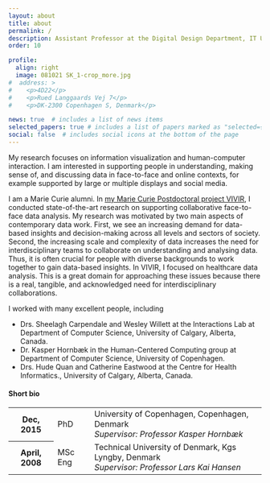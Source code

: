 ```yaml
---
layout: about
title: about
permalink: /
description: Assistant Professor at the Digital Design Department, IT University of Copenhagen.
order: 10

profile:
  align: right
  image: 081021 SK_1-crop_more.jpg
#  address: >
#    <p>4D22</p>
#    <p>Rued Langgaards Vej 7</p>
#    <p>DK-2300 Copenhagen S, Denmark</p>

news: true  # includes a list of news items
selected_papers: true # includes a list of papers marked as "selected={true}"
social: false  # includes social icons at the bottom of the page
---
```


My research focuses on information visualization and human-computer interaction. I am interested in supporting people in understanding, making sense of, and discussing data in face-to-face and online contexts, for example supported by large or multiple displays and social media.

I am a Marie Curie alumni. In [my Marie Curie Postdoctoral project VIVIR](vivir), I conducted state-of-the-art research on supporting collaborative face-to-face data analysis. My research was motivated by two main aspects of contemporary data work. First, we see an increasing demand for data-based insights and decision-making across all levels and sectors of society. Second, the increasing scale and complexity of data increases the need for interdisciplinary teams to collaborate on understanding and analysing data. Thus, it is often crucial for people with diverse backgrounds to work together to gain data-based insights. In VIVIR, I focused on healthcare data analysis. This is a great domain for approaching these issues because there is a real, tangible, and acknowledged need for interdisciplinary collaborations.

I worked with many excellent people, including
* Drs. Sheelagh Carpendale and Wesley Willett at the Interactions Lab at Department of Computer Science, University of Calgary, Alberta, Canada.
* Dr. Kasper Hornbæk in the Human-Centered Computing group at Department of Computer Science, University of Copenhagen.
* Drs. Hude Quan and Catherine Eastwood at the Centre for Health Informatics., University of Calgary, Alberta, Canada.

<div class="news">
  <h4>Short bio</h4>
    <div class="table-responsive">
      <table class="table table-sm table-borderless">
      <tr>
        <th scope="row">Dec, 2015</th>
        <td>PhD</td>
        <td>
          University of Copenhagen, Copenhagen, Denmark <br>
          <em>Supervisor: Professor Kasper Hornbæk</em>
        </td>
      </tr>
      <tr>
        <th scope="row">April, 2008</th>
        <td>MSc Eng</td>
        <td>
          Technical University of Denmark, Kgs Lyngby, Denmark <br>
          <em>Supervisor: Professor Lars Kai Hansen</em>
        </td>
      </tr>
      </table>
    </div>
</div>
